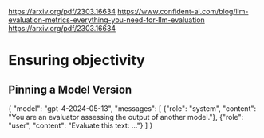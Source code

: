 https://arxiv.org/pdf/2303.16634 https://www.confident-ai.com/blog/llm-evaluation-metrics-everything-you-need-for-llm-evaluation
https://arxiv.org/pdf/2303.16634

# Ensuring objectivity

## Pinning a Model Version

{
  "model": "gpt-4-2024-05-13",
  "messages": [
    {"role": "system", "content": "You are an evaluator assessing the output of another model."},
    {"role": "user", "content": "Evaluate this text: ..."}
  ]
}

